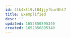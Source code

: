```yaml
---
id: 4lk4xll9vt84jjyfbur0ht7
title: Exemplified
desc: ''
updated: 1652850895340
created: 1652850895340
---
```



